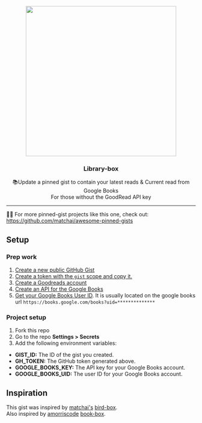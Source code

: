 <p align="center">
  <img width="400" src="https://user-images.githubusercontent.com/87912847/170173939-ed0d80b7-7a5c-432a-a3a7-cc7c2f2d262e.png">
  <h3 align="center">Library-box</h3>
  <p align="center">📚Update a pinned gist to contain your latest reads & Current read from Google Books<br>For those without the GoodRead API key </p>
</p>

---

📌✨ For more pinned-gist projects like this one, check out: https://github.com/matchai/awesome-pinned-gists

## Setup

### Prep work

1. [Create a new public GitHub Gist](https://gist.github.com/)
2. [Create a token with the `gist` scope and copy it.](https://github.com/settings/tokens/new)
3. [Create a Goodreads account](https://www.goodreads.com/user/sign_up)
4. [Create an API for the Google Books](https://developers.google.com/books/docs/v1/using)
5. [Get your Google Books User ID](https://books.google.com/). It is usually located on the google books url `https://books.google.com/books?uid=**************`

### Project setup

1. Fork this repo
2. Go to the repo **Settings > Secrets**
3. Add the following environment variables:
  - **GIST_ID:** The ID of the gist you created.
  - **GH_TOKEN:** The GitHub token generated above.
  - **GOOGLE_BOOKS_KEY:** The API key for your Google Books account.
  - **GOOGLE_BOOKS_UID:** The user ID for your Google Books account.

## Inspiration

This gist was inspired by [matchai's](https://github.com/matchai) [bird-box](https://github.com/matchai/bird-box).<br>
Also inspired by [amorriscode](https://github.com/amorriscode) [book-box](https://github.com/amorriscode/book-box).
